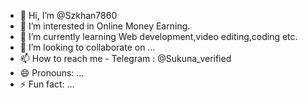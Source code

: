 - 👋 Hi, I’m @Szkhan7860
- 👀 I’m interested in Online Money Earning.
- 🌱 I’m currently learning Web development,video editing,coding etc.
- 💞️ I’m looking to collaborate on ...
- 📫 How to reach me - Telegram : @Sukuna_verified
- 😄 Pronouns: ...
- ⚡ Fun fact: ...

<!---
Szkhan7860/Szkhan7860 is a ✨ special ✨ repository because its `README.md` (this file) appears on your GitHub profile.
You can click the Preview link to take a look at your changes.
--->
